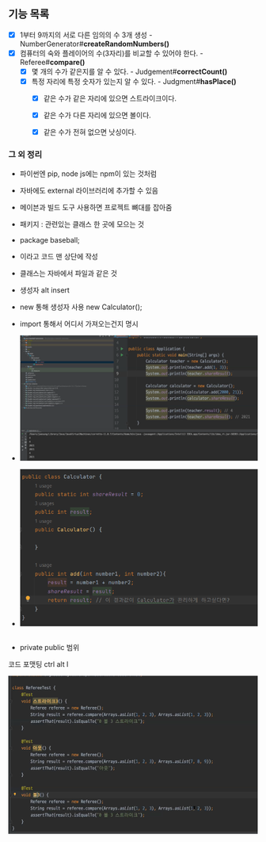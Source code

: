 ## 기능 목록
- [x] 1부터 9까지의 서로 다른 임의의 수 3개 생성 - NumberGenerator#**createRandomNumbers()**
- [x] 컴퓨터의 숙와 플레이어의 수(3자리)를 비교할 수 있어야 한다. - Referee#**compare()**
  - [x] 몇 개의 수가 같은지를 알 수 있다. - Judgement#**correctCount()**
  - [x] 특정 자리에 특정 숫자가 있는지 알 수 있다. - Judgment#**hasPlace()**
    - [x] 같은 수가 같은 자리에 있으면 스트라이크이다. 
    - [x] 같은 수가 다른 자리에 있으면 볼이다.
    - [x] 같은 수가 전혀 없으면 낫싱이다.



### 그 외 정리
- 파이썬엔 pip, node js에는 npm이 있는 것처럼
- 자바에도 external 라이브러리에 추가할 수 있음
- 메이븐과 빌드 도구 사용하면 프로젝트 뼈대를 잡아줌
- 패키지 : 관련있는 클래스 한 곳에 모으는 것

- package baseball;
- 이라고 코드 맨 상단에 작성
- 클래스는 자바에서 파일과 같은 것
- 생성자 alt insert 
- new 통해 생성자 사용 new Calculator();
- import 통해서 어디서 가져오는건지 명시
- ![img.png](img.png)
- ![img_1.png](img_1.png)


##
- private public 범위

코드 포맷팅
ctrl alt l

![img_2.png](img_2.png)